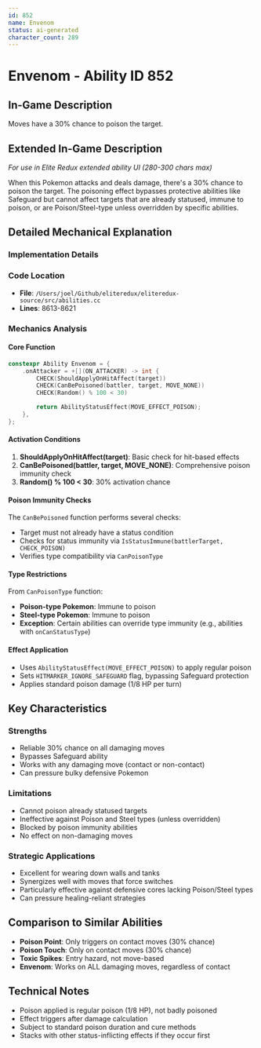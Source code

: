 ```yaml
---
id: 852
name: Envenom
status: ai-generated
character_count: 289
---
```


# Envenom - Ability ID 852

## In-Game Description
Moves have a 30% chance to poison the target.

## Extended In-Game Description
*For use in Elite Redux extended ability UI (280-300 chars max)*

When this Pokemon attacks and deals damage, there's a 30% chance to poison the target. The poisoning effect bypasses protective abilities like Safeguard but cannot affect targets that are already statused, immune to poison, or are Poison/Steel-type unless overridden by specific abilities.

## Detailed Mechanical Explanation

### Implementation Details

### Code Location
- **File**: `/Users/joel/Github/eliteredux/eliteredux-source/src/abilities.cc`
- **Lines**: 8613-8621

### Mechanics Analysis

#### Core Function
```cpp
constexpr Ability Envenom = {
    .onAttacker = +[](ON_ATTACKER) -> int {
        CHECK(ShouldApplyOnHitAffect(target))
        CHECK(CanBePoisoned(battler, target, MOVE_NONE))
        CHECK(Random() % 100 < 30)

        return AbilityStatusEffect(MOVE_EFFECT_POISON);
    },
};
```

#### Activation Conditions
1. **ShouldApplyOnHitAffect(target)**: Basic check for hit-based effects
2. **CanBePoisoned(battler, target, MOVE_NONE)**: Comprehensive poison immunity check
3. **Random() % 100 < 30**: 30% activation chance

#### Poison Immunity Checks
The `CanBePoisoned` function performs several checks:
- Target must not already have a status condition
- Checks for status immunity via `IsStatusImmune(battlerTarget, CHECK_POISON)`
- Verifies type compatibility via `CanPoisonType`

#### Type Restrictions
From `CanPoisonType` function:
- **Poison-type Pokemon**: Immune to poison
- **Steel-type Pokemon**: Immune to poison
- **Exception**: Certain abilities can override type immunity (e.g., abilities with `onCanStatusType`)

#### Effect Application
- Uses `AbilityStatusEffect(MOVE_EFFECT_POISON)` to apply regular poison
- Sets `HITMARKER_IGNORE_SAFEGUARD` flag, bypassing Safeguard protection
- Applies standard poison damage (1/8 HP per turn)

## Key Characteristics

### Strengths
- Reliable 30% chance on all damaging moves
- Bypasses Safeguard ability
- Works with any damaging move (contact or non-contact)
- Can pressure bulky defensive Pokemon

### Limitations
- Cannot poison already statused targets
- Ineffective against Poison and Steel types (unless overridden)
- Blocked by poison immunity abilities
- No effect on non-damaging moves

### Strategic Applications
- Excellent for wearing down walls and tanks
- Synergizes well with moves that force switches
- Particularly effective against defensive cores lacking Poison/Steel types
- Can pressure healing-reliant strategies

## Comparison to Similar Abilities
- **Poison Point**: Only triggers on contact moves (30% chance)
- **Poison Touch**: Only on contact moves (30% chance) 
- **Toxic Spikes**: Entry hazard, not move-based
- **Envenom**: Works on ALL damaging moves, regardless of contact

## Technical Notes
- Poison applied is regular poison (1/8 HP), not badly poisoned
- Effect triggers after damage calculation
- Subject to standard poison duration and cure methods
- Stacks with other status-inflicting effects if they occur first